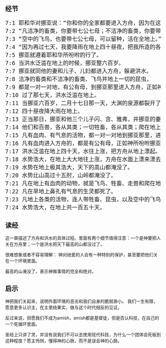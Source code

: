 ## 经节
<pre style="font-size: 18px;">
7:1 耶和华对挪亚说：“你和你的全家都要进入方舟，因为在这世代中，我见你在我面前是义人。”
7:2 “凡洁净的畜类，你要带七公七母；不洁净的畜类，你要带一公一母。”
7:3 “空中的飞鸟，也要带七公七母，可以留种，活在全地上。”
7:4 “因为再过七天，我要降雨在地上四十昼夜，把我所造的各种活物都从地上除灭。”
7:5 挪亚就遵着耶和华所吩咐的行了。
7:6 当洪水泛滥在地上的时候，挪亚整六百岁。
7:7 挪亚就同他的妻和儿子、儿妇都进入方舟，躲避洪水。
7:8 洁净的畜类和不洁净的畜类、飞鸟并地上一切的昆虫，
7:9 都是一对一对地，有公有母，到挪亚那里进入方舟，正如神所吩咐挪亚的。
7:10 过了那七天，洪水泛滥在地上。
7:11 当挪亚六百岁，二月十七日那一天，大渊的泉源都裂开了，天上的窗户也敞开了。
7:12 四十昼夜降大雨在地上。
7:13 正当那日，挪亚和他三个儿子闪、含、雅弗，并挪亚的妻子和三个儿妇都进入方舟。
7:14 他们和百兽，各从其类；一切牲畜，各从其类；爬在地上的昆虫，各从其类；一切禽鸟，各从其类，都进入方舟。
7:15 凡有血肉、有气息的活物，都一对一对地到挪亚那里，进入方舟。
7:16 凡有血肉进入方舟的，都是有公有母，正如神所吩咐挪亚的。耶和华就把他关在方舟里头。
7:17 洪水泛滥在地上四十天，水往上涨，把方舟从地上漂起。
7:18 水势浩大，在地上大大地往上涨，方舟在水面上漂来漂去。
7:19 水势在地上极其浩大，天下的高山都淹没了。
7:20 水势比山高过十五肘，山岭都淹没了。
7:21 凡在地上有血肉的动物，就是飞鸟、牲畜、走兽和爬在地上的昆虫，以及所有的人都死了。
7:22 凡在旱地上鼻孔有气息的生灵都死了。
7:23 凡地上各类的活物，连人带牲畜、昆虫，以及空中的飞鸟，都从地上除灭了，只留下挪亚和那些与他同在方舟里的。
7:24 水势浩大，在地上共一百五十天。
</pre>

## 读经

这一章描述了方舟和洪水的具体过程。里面有两个细节值得注意：一个是神要把人关在方舟里；一个是洪水把天下最高的山都没过了。

很难想象或者不容易理解： 神对祂爱的人会有一种特别的保护，甚至要把他们关在一个环境里面。

最高的山淹没了，表示神做事情的完全和绝对。

## 启示

神把我们关起来，说明外面环境的恶劣和我们自身的脆弱渺小。 我们一生有限，愿意更多认识主，在主里结果实，做与这个时代相反的见证。

反过来说，但愿我们不成为amish，amish都是基督徒，但是否认科技，在自己的一个死循环里面。

圣经上只讲了灵，并没有说我们不可以去使用现代科技，为什么一个团体会死板到这种程度？愿主怜悯，懂得神的心肠，而不是误会神的心肠。